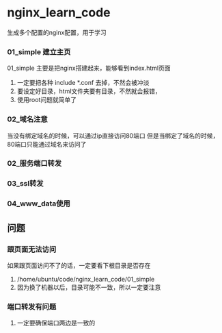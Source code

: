# nginx_learn_code

生成多个配置的nginx配置，用于学习


### 01_simple 建立主页

01_simple    主要是把nginx搭建起来，能够看到index.html页面

1. 一定要把各种 include *.conf 去掉，不然会被冲淡
2. 要设定好目录，html文件夹要有目录，不然就会报错，
3. 使用root问题就简单了

### 02_域名注意

当没有绑定域名的时候，可以通过ip直接访问80端口
但是当绑定了域名的时候，80端口只能通过域名来访问了

### 02_服务端口转发


### 03_ssl转发


### 04_www_data使用


## 问题

### 跟页面无法访问 

如果跟页面访问不了的话，一定要看下根目录是否存在

1. /home/ubuntu/code/nginx_learn_code/01_simple
2. 因为换了机器以后，目录可能不一致，所以一定要注意


### 端口转发有问题 

1. 一定要确保端口两边是一致的
